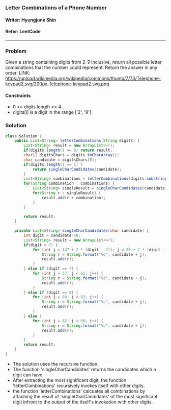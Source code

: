 ### Letter Combinations of a Phone Number
#### Writer: Hyungjune Shin
#### Refer: LeetCode
* * *
### Problem
Given a string containing digits from 2-9 inclusive, return all possible letter combinations that the number could represent. Return the answer in any order.
LINK: https://upload.wikimedia.org/wikipedia/commons/thumb/7/73/Telephone-keypad2.svg/200px-Telephone-keypad2.svg.png

#### Constraints
- 0 <= digits.length <= 4
- digits[i] is a digit in the range ['2', '9'].

### Solution
```java
class Solution {
    public List<String> letterCombinations(String digits) {
		List<String> result = new ArrayList<>();
		if(digits.length() == 0) return result;
		char[] digitsChars = digits.toCharArray();
		char candidate = digitsChars[0];
		if(digits.length() == 1) {
			return singleCharCandidates(candidate);
		}
		List<String> combinations = letterCombinations(digits.substring(1));
		for(String combination : combinations) {
			List<String> singleResult = singleCharCandidates(candidate);
			for(String r : singleResult) {
				result.add(r + combination);
			}
		}

		return result;
    }
    
    private List<String> singleCharCandidates(char candidate) {
		int digit = candidate-48;
		List<String> result = new ArrayList<>();
		if(digit < 7) {
			for (int j = (47 + 2 * (digit - 2)); j < 50 + 2 * (digit - 2); j++) {
				String r = String.format("%c", candidate + j);
				result.add(r);
			}
		} else if (digit == 7) {
			for (int j = 57; j < 61; j++) {
				String r = String.format("%c", candidate + j);
				result.add(r);
			}
		} else if (digit == 8) {
			for (int j = 60; j < 63; j++) {
				String r = String.format("%c", candidate + j);
				result.add(r);
			}
		} else {
			for (int j = 62; j < 66; j++) {
				String r = String.format("%c", candidate + j);
				result.add(r);
			}
		}
		return result;
	}
}
```
- The solution uses the recursive function.
- The function 'singleCharCandidates' returns the candidates which a digit can have.
- After extracting the most significant digit, the function 'letterCombinations' recursively invokes itself with other digits.
- the function 'letterCombinations' calcuates all combinations by attaching the result of 'singleCharCandidates' of the most significant digit infront to the output of the itself's invokation with other digits.  
